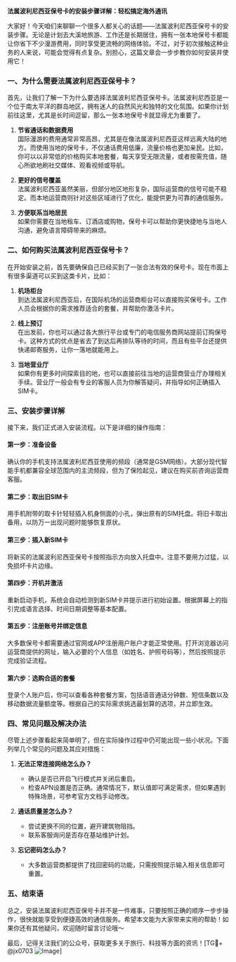 **法属波利尼西亚保号卡的安装步骤详解：轻松搞定海外通讯**

大家好！今天咱们来聊聊一个很多人都关心的话题——法属波利尼西亚保号卡的安装步骤。无论是计划去大溪地旅游、工作还是长期居住，拥有一张本地保号卡都能让你省下不少漫游费用，同时享受更流畅的网络体验。不过，对于初次接触这种业务的人来说，可能会觉得有点复杂。别担心，这篇文章会一步步教你如何安装并使用它！

### 一、为什么需要法属波利尼西亚保号卡？

首先，让我们了解一下为什么要选择法属波利尼西亚保号卡。法属波利尼西亚是一个位于南太平洋的群岛地区，拥有迷人的自然风光和独特的文化氛围。如果你计划前往这里，尤其是长时间逗留，那么一张本地保号卡就显得尤为重要了。

1. **节省通话和数据费用**  
   国际漫游的费用通常非常高昂，尤其是在像法属波利尼西亚这样远离大陆的地方。而使用当地的保号卡，不仅通话费用低廉，流量价格也更加亲民。比如，你可以以非常低的价格购买本地套餐，每天享受无限流量，或者按需充值，随心所欲地刷社交媒体、观看视频或导航。

2. **更好的信号覆盖**  
   法属波利尼西亚虽然美丽，但部分地区地形复杂，国际运营商的信号可能不稳定。而本地运营商则针对这些区域进行了优化，能提供更为可靠的通信服务。

3. **方便联系当地居民**  
   如果你需要在当地租车、订酒店或购物，保号卡可以帮助你更快捷地与当地人沟通，避免语言障碍带来的麻烦。

### 二、如何购买法属波利尼西亚保号卡？

在开始安装之前，首先要确保自己已经买到了一张合法有效的保号卡。现在市面上有很多渠道可以买到这类卡片，比如：

1. **机场柜台**  
   到达法属波利尼西亚后，在国际机场的运营商柜台可以直接购买保号卡。工作人员会根据你的需求推荐适合的套餐，并帮助你激活卡片。

2. **线上预订**  
   在出发前，你也可以通过各大旅行平台或专门的电信服务商网站提前订购保号卡。这种方式的优点是省去了到达后再排队等待的时间，而且有些平台还提供快递邮寄服务，让你一落地就能用上。

3. **当地营业厅**  
   如果你有更多时间探索目的地，也可以直接前往当地的运营商营业厅办理相关手续。营业厅一般会有专业的客服人员为你解答疑问，并指导如何正确插入SIM卡。

### 三、安装步骤详解

接下来，我们正式进入安装流程。以下是详细的操作指南：

#### 第一步：准备设备
确认你的手机支持法属波利尼西亚使用的频段（通常是GSM网络）。大部分现代智能手机都兼容全球范围内的主流频段，但为了保险起见，建议在购买前咨询运营商客服。

#### 第二步：取出旧SIM卡
用手机附带的取卡针轻轻插入机身侧面的小孔，弹出原有的SIM托盘。将旧卡取出备用，以防万一出现问题时能够恢复原状。

#### 第三步：插入新SIM卡
将新买的法属波利尼西亚保号卡按照指示方向放入托盘中。注意不要用力过猛，以免损坏卡片边缘。

#### 第四步：开机并激活
重新启动手机，系统会自动检测到新SIM卡并提示进行初始设置。根据屏幕上的指引完成语言选择、时间日期调整等基本配置。

#### 第五步：注册账号并绑定信息
大多数保号卡都需要通过官网或APP注册用户账户才能正常使用。打开浏览器访问运营商提供的网址，输入必要的个人信息（如姓名、护照号码等），然后按照提示完成验证流程。

#### 第六步：选购合适的套餐
登录个人账户后，你可以查看各种套餐方案，包括语音通话分钟数、短信条数以及移动数据流量额度等。根据自己的实际需求挑选最划算的选项，并立即生效。

### 四、常见问题及解决办法

尽管上述步骤看起来简单明了，但在实际操作过程中仍可能出现一些小状况。下面列举几个常见的问题及其应对措施：

1. **无法正常连接网络怎么办？**
   - 确认是否已开启飞行模式并关闭后重启。
   - 检查APN设置是否正确。通常情况下，默认值即可满足需求，但如果遇到特殊场景，可参考官方文档手动修改。

2. **通话质量差怎么办？**
   - 尝试更换不同的位置，避开建筑物阻挡。
   - 联系客服询问是否存在基站维护计划。

3. **忘记密码怎么办？**
   - 大多数运营商都提供了找回密码的功能，只需按照提示输入相关信息即可重置。

### 五、结束语

总之，安装法属波利尼西亚保号卡并不是一件难事，只要按照正确的顺序一步步操作，很快就能享受到便捷高效的通信服务。希望本文能为大家带来实用的帮助！如果你还有其他疑问，欢迎随时留言讨论哦～

最后，记得关注我们的公众号，获取更多关于旅行、科技等方面的资讯！[TG💪+ @jx0703 ![Image](https://github.com/user-attachments/assets/dbca1d08-cadb-493c-b0ec-ad6f7a83f270)]